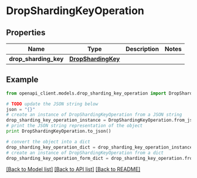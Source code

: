 # DropShardingKeyOperation


## Properties
Name | Type | Description | Notes
------------ | ------------- | ------------- | -------------
**drop_sharding_key** | [**DropShardingKey**](DropShardingKey.md) |  | 

## Example

```python
from openapi_client.models.drop_sharding_key_operation import DropShardingKeyOperation

# TODO update the JSON string below
json = "{}"
# create an instance of DropShardingKeyOperation from a JSON string
drop_sharding_key_operation_instance = DropShardingKeyOperation.from_json(json)
# print the JSON string representation of the object
print DropShardingKeyOperation.to_json()

# convert the object into a dict
drop_sharding_key_operation_dict = drop_sharding_key_operation_instance.to_dict()
# create an instance of DropShardingKeyOperation from a dict
drop_sharding_key_operation_form_dict = drop_sharding_key_operation.from_dict(drop_sharding_key_operation_dict)
```
[[Back to Model list]](../README.md#documentation-for-models) [[Back to API list]](../README.md#documentation-for-api-endpoints) [[Back to README]](../README.md)


